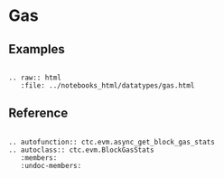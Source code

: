 
# Gas

## Examples

```{note} These examples are a Jupyter notebook. Grab the original notebook [here](https://www.google.com)
```

```{eval-rst}
.. raw:: html
   :file: ../notebooks_html/datatypes/gas.html
```

## Reference
```{eval-rst}

.. autofunction:: ctc.evm.async_get_block_gas_stats
.. autoclass:: ctc.evm.BlockGasStats
   :members:
   :undoc-members:
```

